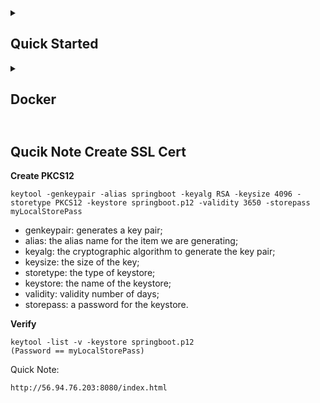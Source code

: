 <details>
  <summary><h2>Quick Started</h2></summary>
  
  1. Clone it: 
  ```
  git clone https://github.com/kcheung00/usps_api_sample.git
  ```
  2. Build by Maven
  ```
  mvn clean install
  ```
  3. Execute
  ```
  mvn spring-boot:run
  ```
  4. Verification
  ```
  curl -X POST http://localhost:8080/address/validate -H "Content-Type: application/json" -d '{"streetAddress":"3120%20M%20St", "secondaryAddress":"NM", "city":"Washington","state":"DC"}'
  ```
  ```
  curl http://localhost:8080/greeting
  ```
  ```
  curl http://localhost:8080/greeting?name=ABCD
  ```
  ```
  curl -X POST http://localhost:8080/PostGreeting -H "Content-Type: application/json" -d "{\"name\":\"John\"}"
  ```
  ```
  curl -X POST http://localhost:8080/PostParam -H "Content-Type: application/x-www-form-urlencoded" -d "param1=John&param2=GoForIt"
  ```
  ### Quick HTML UI
  ```
  http://localhost:8080/index.html
  ```
  ### Spring Actuator
  ```
  http://localhost:8080/actuator/health
  ```
  ### Swagger
  ```
  http://localhost:8080/swagger-ui/index.html
  ```
</details>

<details>
  <summary><h2>Docker<h2></summary>
  <!-- Content for Tab 2 goes here -->
</details>


## Qucik Note Create SSL Cert
**Create PKCS12**
```
keytool -genkeypair -alias springboot -keyalg RSA -keysize 4096 -storetype PKCS12 -keystore springboot.p12 -validity 3650 -storepass myLocalStorePass
```

- genkeypair: generates a key pair;
- alias: the alias name for the item we are generating;
- keyalg: the cryptographic algorithm to generate the key pair;
- keysize: the size of the key;
- storetype: the type of keystore;
- keystore: the name of the keystore;
- validity: validity number of days;
- storepass: a password for the keystore.

**Verify**
```
keytool -list -v -keystore springboot.p12
(Password == myLocalStorePass)
```
Quick Note:
```
http://56.94.76.203:8080/index.html
```
